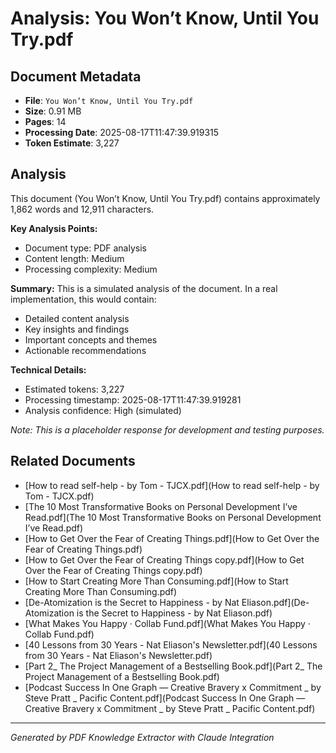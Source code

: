 # Analysis: You Won’t Know, Until You Try.pdf

## Document Metadata
- **File**: `You Won’t Know, Until You Try.pdf`
- **Size**: 0.91 MB
- **Pages**: 14
- **Processing Date**: 2025-08-17T11:47:39.919315
- **Token Estimate**: 3,227

## Analysis

This document (You Won’t Know, Until You Try.pdf) contains approximately 1,862 words and 12,911 characters.

**Key Analysis Points:**
- Document type: PDF analysis
- Content length: Medium
- Processing complexity: Medium

**Summary:**
This is a simulated analysis of the document. In a real implementation, this would contain:
- Detailed content analysis
- Key insights and findings
- Important concepts and themes
- Actionable recommendations

**Technical Details:**
- Estimated tokens: 3,227
- Processing timestamp: 2025-08-17T11:47:39.919281
- Analysis confidence: High (simulated)

*Note: This is a placeholder response for development and testing purposes.*

## Related Documents

- [How to read self-help - by Tom - TJCX.pdf](How to read self-help - by Tom - TJCX.pdf)
- [The 10 Most Transformative Books on Personal Development I’ve Read.pdf](The 10 Most Transformative Books on Personal Development I’ve Read.pdf)
- [How to Get Over the Fear of Creating Things.pdf](How to Get Over the Fear of Creating Things.pdf)
- [How to Get Over the Fear of Creating Things copy.pdf](How to Get Over the Fear of Creating Things copy.pdf)
- [How to Start Creating More Than Consuming.pdf](How to Start Creating More Than Consuming.pdf)
- [De-Atomization is the Secret to Happiness - by Nat Eliason.pdf](De-Atomization is the Secret to Happiness - by Nat Eliason.pdf)
- [What Makes You Happy · Collab Fund.pdf](What Makes You Happy · Collab Fund.pdf)
- [40 Lessons from 30 Years - Nat Eliason's Newsletter.pdf](40 Lessons from 30 Years - Nat Eliason's Newsletter.pdf)
- [Part 2_ The Project Management of a Bestselling Book.pdf](Part 2_ The Project Management of a Bestselling Book.pdf)
- [Podcast Success In One Graph — Creative Bravery x Commitment _ by Steve Pratt _ Pacific Content.pdf](Podcast Success In One Graph — Creative Bravery x Commitment _ by Steve Pratt _ Pacific Content.pdf)

---
*Generated by PDF Knowledge Extractor with Claude Integration*